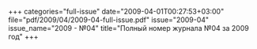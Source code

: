 +++
categories="full-issue"
date="2009-04-01T00:27:53+03:00"
file="pdf/2009/04/2009-04-full-issue.pdf"
issue="2009-04"
issue_name="2009 - №04"
title="Полный номер журнала №04 за 2009 год"
+++
